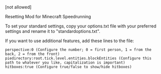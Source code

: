[not allowed]

Resetting Mod for Minecraft Speedrunning

To set your standard settings, copy your options.txt file with your preferred settings and rename it to "standardoptions.txt".

If you want to use additional features, add these lines to the file:

    perspective:0 (Configure the number; 0 = first person, 1 = from the back, 2 = from the front)
    piedirectory:root.tick.level.entities.blockEntities (Configure this path to whatever you like, capitalization is important)
    hitboxes:true (Configure true/false to show/hide hitboxes)
